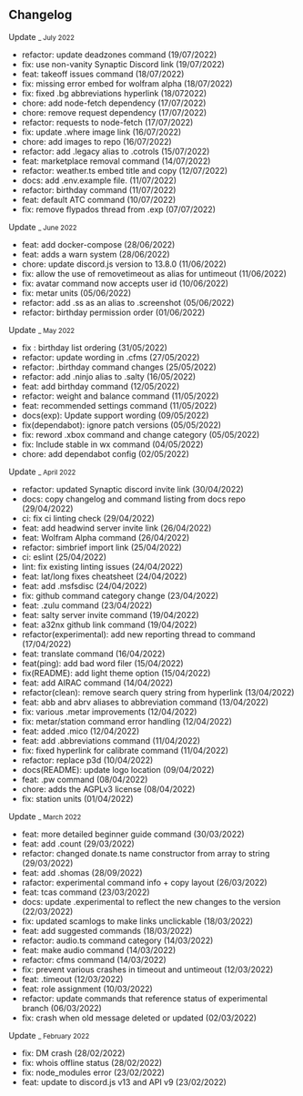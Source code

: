 ## Changelog

Update <small>_ July 2022</small>

- refactor: update deadzones command (19/07/2022)
- fix: use non-vanity Synaptic Discord link (19/07/2022)
- feat: takeoff issues command (18/07/2022)
- fix: missing error embed for wolfram alpha (18/07/2022)
- fix: fixed .bg abbreviations hyperlink (18/072022)
- chore: add node-fetch dependency (17/07/2022)
- chore: remove request dependency (17/07/2022)
- refactor: requests to node-fetch (17/07/2022)
- fix: update .where image link (16/07/2022)
- chore: add images to repo (16/07/2022)
- refactor: add .legacy alias to .cotrols (15/07/2022)
- feat: marketplace removal command (14/07/2022)
- refactor: weather.ts embed title and copy (12/07/2022)
- docs: add .env.example file. (11/07/2022)
- refactor: birthday command (11/07/2022)
- feat: default ATC command (10/07/2022)
- fix: remove flypados thread from .exp (07/07/2022)

Update <small>_ June 2022</small>

- feat: add docker-compose (28/06/2022)
- feat: adds a warn system (28/06/2022)
- chore: update discord.js version to 13.8.0 (11/06/2022)
- fix: allow the use of removetimeout as alias for untimeout (11/06/2022)
- fix: avatar command now accepts user id (10/06/2022)
- fix: metar units (05/06/2022)
- refactor: add .ss as an alias to .screenshot (05/06/2022)
- refactor: birthday permission order (01/06/2022)

Update <small>_ May 2022</small>

- fix : birthday list ordering (31/05/2022)
- refactor: update wording in .cfms (27/05/2022)
- refactor: .birthday command changes (25/05/2022)
- refactor: add .ninjo alias to .salty (16/05/2022)
- feat: add birthday command (12/05/2022)
- refactor: weight and balance command (11/05/2022)
- feat: recommended settings command (11/05/2022)
- docs(exp): Update support wording (09/05/2022)
- fix(dependabot): ignore patch versions (05/05/2022)
- fix: reword .xbox command and change category (05/05/2022)
- fix: Include stable in wx command (04/05/2022)
- chore: add dependabot config (02/05/2022)

Update <small>_ April 2022</small>

- refactor: updated Synaptic discord invite link (30/04/2022)
- docs: copy changelog and command listing from docs repo (29/04/2022)
- ci: fix ci linting check (29/04/2022)
- feat: add headwind server invite link (26/04/2022)
- feat: Wolfram Alpha command (26/04/2022)
- refactor: simbrief import link (25/04/2022)
- ci: eslint (25/04/2022)
- lint: fix existing linting issues (24/04/2022)
- feat: lat/long fixes cheatsheet (24/04/2022)
- feat: add .msfsdisc (24/04/2022)
- fix: github command category change (23/04/2022)
- feat: .zulu command (23/04/2022)
- feat: salty server invite command (19/04/2022)
- feat: a32nx github link command (19/04/2022)
- refactor(experimental): add new reporting thread to command (17/04/2022)
- feat: translate command (16/04/2022)
- feat(ping): add bad word filer (15/04/2022)
- fix(README): add light theme option (15/04/2022)
- feat: add AIRAC command (14/04/2022)
- refactor(clean): remove search query string from hyperlink (13/04/2022)
- feat: abb and abrv aliases to abbreviation command (13/04/2022)
- fix: various .metar improvements (12/04/2022)
- fix: metar/station command error handling (12/04/2022)
- feat: added .mico (12/04/2022)
- feat: add .abbreviations command (11/04/2022)
- fix: fixed hyperlink for calibrate command (11/04/2022)
- refactor: replace p3d (10/04/2022)
- docs(README): update logo location (09/04/2022)
- feat: .pw command (08/04/2022)
- chore: adds the AGPLv3 license (08/04/2022)
- fix: station units (01/04/2022)

Update <small>_ March 2022</small>

- feat: more detailed beginner guide command (30/03/2022)
- feat: add .count (29/03/2022)
- refactor: changed donate.ts name constructor from array to string (29/03/2022)
- feat: add .shomas (28/09/2022)
- rafactor: experimental command info + copy layout (26/03/2022)
- feat: tcas command (23/03/2022)
- docs: update .experimental to reflect the new changes to the version (22/03/2022)
- fix: updated scamlogs to make links unclickable (18/03/2022)
- feat: add suggested commands (18/03/2022)
- refactor: audio.ts command category (14/03/2022)
- feat: make audio command (14/03/2022)
- refactor: cfms command (14/03/2022)
- fix: prevent various crashes in timeout and untimeout (12/03/2022)
- feat: .timeout (12/03/2022)
- feat: role assignment (10/03/2022)
- refactor: update commands that reference status of experimental branch (06/03/2022)
- fix: crash when old message deleted or updated (02/03/2022)

Update <small>_ February 2022</small>

- fix: DM crash (28/02/2022)
- fix: whois offline status (28/02/2022)
- fix: node_modules error (23/02/2022)
- feat: update to discord.js v13 and API v9 (23/02/2022)
